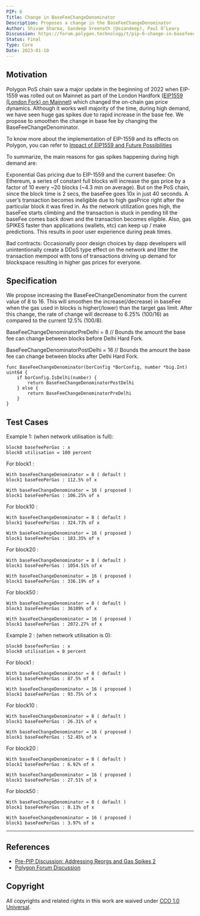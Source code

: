 ```yaml
---
PIP: 6
Title: Change in BaseFeeChangeDenominator
Description: Proposes a change in the BaseFeeChangeDenominator
Author: Shivam Sharma, Sandeep Sreenath (@ssandeep), Paul O’Leary
Discussion: https://forum.polygon.technology/t/pip-6-change-in-basefeechangedenominator/10875/4
Status: Final
Type: Core
Date: 2023-01-10
---
```


## Motivation

Polygon PoS chain saw a major update in the beginning of 2022 when EIP-1559 was rolled out on Mainnet as part of the London Hardfork [(EIP1559 (London Fork) on Mainnet](https://forum.polygon.technology/t/eip1559-london-fork-on-mainnet/549)) which changed the on-chain gas price dynamics. Although it works well majority of the time, during high demand, we have seen huge gas spikes due to rapid increase in the base fee. We propose to smoothen the change in base fee by changing the BaseFeeChangeDenominator.

To know more about the implementation of EIP-1559 and its effects on Polygon, you can refer to [Impact of EIP1559 and Future Possibilities](https://forum.polygon.technology/t/impact-of-eip1559-and-future-possibilities/1749)

To summarize, the main reasons for gas spikes happening during high demand are:

Exponential Gas pricing due to EIP-1559 and the current basefee: On Ethereum, a series of constant full blocks will increase the gas price by a factor of 10 every ~20 blocks (~4.3 min on average). But on the PoS chain, since the block time is 2 secs, the baseFee goes 10x in just 40 seconds. A user’s transaction becomes ineligible due to high gasPrice right after the particular block it was fired in. As the network utilization goes high, the baseFee starts climbing and the transaction is stuck in pending till the baseFee comes back down and the transaction becomes eligible. Also, gas SPIKES faster than applications (wallets, etc) can keep up / make predictions. This results in poor user experience during peak times.

Bad contracts: Occasionally poor design choices by dapp developers will unintentionally create a DDoS type effect on the network and litter the transaction mempool with tons of transactions driving up demand for blockspace resulting in higher gas prices for everyone.

## Specification

We propose increasing the BaseFeeChangeDenominator from the current value of 8 to 16. This will smoothen the increase(/decrease) in baseFee when the gas used in blocks is higher(/lower) than the target gas limit. After this change, the rate of change will decrease to 6.25% (100/16) as compared to the current 12.5% (100/8).

BaseFeeChangeDenominatorPreDelhi = 8 // Bounds the amount the base fee can
change between blocks before Delhi Hard Fork.

BaseFeeChangeDenominatorPostDelhi = 16 // Bounds the amount the base fee can
change between blocks after Delhi Hard Fork.

```
func BaseFeeChangeDenominator(borConfig *BorConfig, number *big.Int) uint64 {
	if borConfig.IsDelhi(number) {
		return BaseFeeChangeDenominatorPostDelhi
	} else {
		return BaseFeeChangeDenominatorPreDelhi
	}
}
```
## Test Cases

Example 1: (when network utilisation is full):

```
block0 basefeePerGas : x
block0 utilisation = 100 percent
```

For block1 :
	
    With baseFeeChangeDenominator = 8 ( default )
	block1 baseFeePerGas : 112.5% of x

	With baseFeeChangeDenominator = 16 ( proposed )
	block1 baseFeePerGas : 106.25% of x
    
For block10 :
	
    With baseFeeChangeDenominator = 8 ( default )
	block1 baseFeePerGas : 324.73% of x

	With baseFeeChangeDenominator = 16 ( proposed )
	block1 baseFeePerGas : 183.35% of x
For block20 :
	
    With baseFeeChangeDenominator = 8 ( default )
	block1 baseFeePerGas : 1054.51% of x

	With baseFeeChangeDenominator = 16 ( proposed )
	block1 baseFeePerGas : 336.19% of x

For block50 :
	
    With baseFeeChangeDenominator = 8 ( default )
	block1 baseFeePerGas : 36109% of x

	With baseFeeChangeDenominator = 16 ( proposed )
	block1 baseFeePerGas : 2072.27% of x
 
Example 2 : (when network utilisation is 0):

```
block0 basefeePerGas : x
block0 utilisation = 0 percent
```

For block1 :
	
    With baseFeeChangeDenominator = 8 ( default )
	block1 baseFeePerGas : 87.5% of x

	With baseFeeChangeDenominator = 16 ( proposed )
	block1 baseFeePerGas : 93.75% of x
For block10 :
	
    With baseFeeChangeDenominator = 8 ( default )
	block1 baseFeePerGas : 26.31% of x

	With baseFeeChangeDenominator = 16 ( proposed )
	block1 baseFeePerGas : 52.45% of x
For block20 :
	
    With baseFeeChangeDenominator = 8 ( default )
	block1 baseFeePerGas : 6.92% of x

	With baseFeeChangeDenominator = 16 ( proposed )
	block1 baseFeePerGas : 27.51% of x
For block50 :
	
    With baseFeeChangeDenominator = 8 ( default )
	block1 baseFeePerGas : 0.13% of x

	With baseFeeChangeDenominator = 16 ( proposed )
	block1 baseFeePerGas : 3.97% of x

---

## References

- [Pre-PIP Discussion: Addressing Reorgs and Gas Spikes 2](https://forum.polygon.technology/t/pre-pip-discussion-addressing-reorgs-and-gas-spikes/10623/25) 
- [Polygon Forum Discussion](https://forum.polygon.technology/t/pip-6-change-in-basefeechangedenominator/10875/4)

## Copyright
All copyrights and related rights in this work are waived under [CCO 1.0 Universal](https://creativecommons.org/publicdomain/zero/1.0/legalcode).
